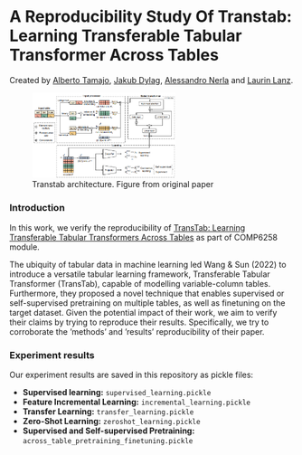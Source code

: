 # A Reproducibility Study Of Transtab: Learning Transferable Tabular Transformer Across Tables
Created by <a href="https://github.com/albertotamajo" target="_blank">Alberto Tamajo</a>, <a href="https://github.com/JakubDylag" target="_blank">Jakub Dylag</a>, <a href="" target="_blank">Alessandro Nerla</a> and <a href="" target="_blank">Laurin Lanz</a>.

<p align="center">
  <figure>
  <img src="https://github.com/COMP6258-Reproducibility-Challenge/TransTab-Reproducibility/blob/main/transtab.png", width="60%", height="60%"/>
  <figcaption>Transtab architecture. Figure from original paper</figcaption>
  </figure>  
</p>

### Introduction
In this work, we verify the reproducibility of <a href="https://arxiv.org/abs/2205.09328" target="_blank">TransTab: Learning Transferable Tabular Transformers Across Tables</a> as part of COMP6258 module.

The ubiquity of tabular data in machine learning led Wang & Sun (2022) to introduce a versatile tabular learning framework, Transferable Tabular Transformer (TransTab), capable of modelling variable-column tables. Furthermore, they proposed a novel technique that enables supervised or self-supervised pretraining on multiple tables, as well as finetuning on the target dataset. Given the potential impact of their work, we aim to verify their claims by trying to reproduce their results. Specifically, we try to corroborate the ’methods’ and ’results’ reproducibility of their paper.

### Experiment results
Our experiment results are saved in this repository as pickle files:
- **Supervised learning:** `supervised_learning.pickle`
- **Feature Incremental Learning:** `incremental_learning.pickle`
- **Transfer Learning:** `transfer_learning.pickle`
- **Zero-Shot Learning:** `zeroshot_learning.pickle`
- **Supervised and Self-supervised Pretraining:** `across_table_pretraining_finetuning.pickle`
